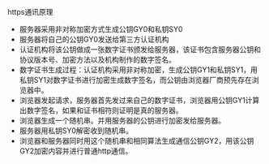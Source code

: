 https通讯原理

* 服务器采用非对称加密方式生成公钥GY0和私钥SY0
* 服务器将自己的公钥GY0发送给第三方认证机构
* 认证机构将该公钥做成一张数字证书颁发给服务器，该证书包含服务器公钥和协议版本号、加密方法以及机构制作的数字签名。
* 数字证书生成过程：认证机构采用非对称加密，生成公钥GY1和私钥SY1，用私钥SY1对数字证书进行加密生成数字签名，而公钥由浏览器厂商预先存在浏览器中。
* 浏览器发起请求，服务器首先发过来自己的数字证书，浏览器用公钥GY1计算出数字签名，如果和证书相符则证明是真的服务器。
* 浏览器生成一个随机串。并用服务器的公钥进行加密发给服务器。
* 服务器用私钥SY0解密收到随机串。
* 浏览器和服务器同时用这个随机串和相同算法生成通信公钥GY2，用该公钥GY2加密内容并进行普通http通信。
